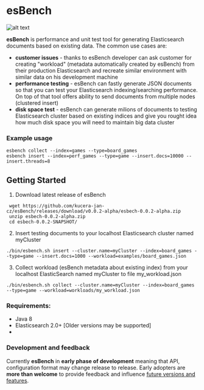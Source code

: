 # esBench

![alt text](https://travis-ci.org/kucera-jan-cz/esBench.svg?branch=master "Logo Title Text 1")

**esBench** is performance and unit test tool for generating Elasticsearch documents based on existing data. 
The common use cases are:
- **customer issues** - thanks to esBench developer can ask customer for creating "workload" (metadata automatically created by esBench) from their production Elasticsearch and recreate similar environment with similar data on his development machine
- **performance testing** - esBench can fastly generate JSON documents so that you can test your Elasticsearch indexing/searching performance. On top of that tool offers ability to send documents from multiple nodes (clustered insert)
- **disk space test** - esBench can generate milions of documents to testing Elasticsearch cluster based on existing indices and give you rought idea how much disk space you will need to maintain big data cluster

### Example usage
````
esbench collect --index=games --type=board_games
esbench insert --index=perf_games --type=game --insert.docs=10000 --insert.threads=8
````

## Getting Started
1. Download latest release of esBench
```
 wget https://github.com/kucera-jan-cz/esBench/releases/download/v0.0.2-alpha/esbech-0.0.2-alpha.zip
 unzip esbech-0.0.2-alpha.zip
 cd esbech-0.0.2-SNAPSHOT/
```
2. Insert testing documents to your localhost Elasticsearch cluster named myCluster
```
./bin/esbench.sh insert --cluster.name=myCluster --index=board_games --type=game --insert.docs=1000 --workload=examples/board_games.json
```
3. Collect workload (esBench metadata about existing index) from your localhost ElasticSearch named myCluster to file my_workload.json
```
./bin/esbench.sh collect --cluster.name=myCluster --index=board_games --type=game --workload=workloads/my_workload.json
```

### Requirements:
* Java 8
* Elasticsearch 2.0+ [Older versions may be supported]
* 
### Development and feedback
Currently **esBench** in **early phase of development** meaning that API, configuration format may change release to release. Early adopters are **more than welcome** to provide feedback and influence [future versions and features](https://github.com/kucera-jan-cz/esBench/wiki/Future-features).